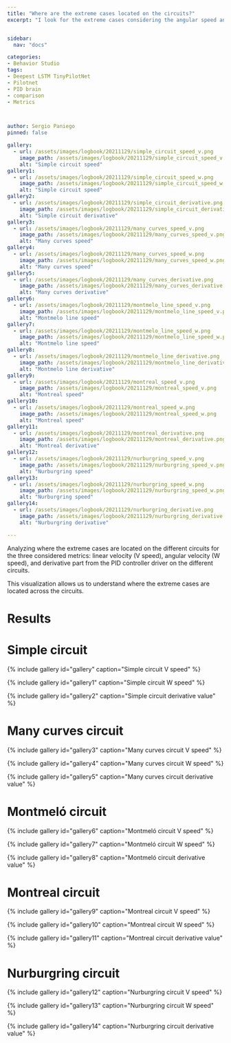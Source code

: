 ```yaml
---
title: "Where are the extreme cases located on the circuits?"
excerpt: "I look for the extreme cases considering the angular speed and derivative value on the PID controller."


sidebar:
  nav: "docs"

categories:
- Behavior Studio
tags:
- Deepest LSTM TinyPilotNet
- Pilotnet
- PID brain
- comparison
- Metrics



author: Sergio Paniego
pinned: false

gallery:
  - url: /assets/images/logbook/20211129/simple_circuit_speed_v.png
    image_path: /assets/images/logbook/20211129/simple_circuit_speed_v.png
    alt: "Simple circuit speed"
gallery1:
  - url: /assets/images/logbook/20211129/simple_circuit_speed_w.png
    image_path: /assets/images/logbook/20211129/simple_circuit_speed_w.png
    alt: "Simple circuit speed"
gallery2:
  - url: /assets/images/logbook/20211129/simple_circuit_derivative.png
    image_path: /assets/images/logbook/20211129/simple_circuit_derivative.png
    alt: "Simple circuit derivative"
gallery3:
  - url: /assets/images/logbook/20211129/many_curves_speed_v.png
    image_path: /assets/images/logbook/20211129/many_curves_speed_v.png
    alt: "Many curves speed"
gallery4:
  - url: /assets/images/logbook/20211129/many_curves_speed_w.png
    image_path: /assets/images/logbook/20211129/many_curves_speed_w.png
    alt: "Many curves speed"
gallery5:
  - url: /assets/images/logbook/20211129/many_curves_derivative.png
    image_path: /assets/images/logbook/20211129/many_curves_derivative.png
    alt: "Many curves derivative"
gallery6:
  - url: /assets/images/logbook/20211129/montmelo_line_speed_v.png
    image_path: /assets/images/logbook/20211129/montmelo_line_speed_v.png
    alt: "Montmelo line speed"    
gallery7:
  - url: /assets/images/logbook/20211129/montmelo_line_speed_w.png
    image_path: /assets/images/logbook/20211129/montmelo_line_speed_w.png
    alt: "Montmelo line speed"
gallery8:
  - url: /assets/images/logbook/20211129/montmelo_line_derivative.png
    image_path: /assets/images/logbook/20211129/montmelo_line_derivative.png
    alt: "Montmelo line derivative"
gallery9:
  - url: /assets/images/logbook/20211129/montreal_speed_v.png
    image_path: /assets/images/logbook/20211129/montreal_speed_v.png
    alt: "Montreal speed"
gallery10:
  - url: /assets/images/logbook/20211129/montreal_speed_w.png
    image_path: /assets/images/logbook/20211129/montreal_speed_w.png
    alt: "Montreal speed"
gallery11:
  - url: /assets/images/logbook/20211129/montreal_derivative.png
    image_path: /assets/images/logbook/20211129/montreal_derivative.png
    alt: "Montreal derivative"
gallery12:
  - url: /assets/images/logbook/20211129/nurburgring_speed_v.png
    image_path: /assets/images/logbook/20211129/nurburgring_speed_v.png
    alt: "Nurburgring speed"
gallery13:
  - url: /assets/images/logbook/20211129/nurburgring_speed_w.png
    image_path: /assets/images/logbook/20211129/nurburgring_speed_w.png
    alt: "Nurburgring speed"
gallery14:
  - url: /assets/images/logbook/20211129/nurburgring_derivative.png
    image_path: /assets/images/logbook/20211129/nurburgring_derivative.png
    alt: "Nurburgring derivative"

---
```


Analyzing where the extreme cases are located on the different circuits for the three considered metrics: linear velocity (V speed), 
angular velocity (W speed), and derivative part from the PID controller driver on the different circuits.

This visualization allows us to understand where the extreme cases are located across the circuits.


# Results 

# Simple circuit


{% include gallery id="gallery" caption="Simple circuit V speed" %}

{% include gallery id="gallery1" caption="Simple circuit W speed" %}

{% include gallery id="gallery2" caption="Simple circuit derivative value" %}

# Many curves circuit

{% include gallery id="gallery3" caption="Many curves circuit V speed" %}

{% include gallery id="gallery4" caption="Many curves circuit W speed" %}

{% include gallery id="gallery5" caption="Many curves circuit derivative value" %}

# Montmeló circuit

{% include gallery id="gallery6" caption="Montmeló circuit V speed" %}

{% include gallery id="gallery7" caption="Montmeló circuit W speed" %}

{% include gallery id="gallery8" caption="Montmeló circuit derivative value" %}

# Montreal circuit

{% include gallery id="gallery9" caption="Montreal circuit V speed" %}

{% include gallery id="gallery10" caption="Montreal circuit W speed" %}

{% include gallery id="gallery11" caption="Montreal circuit derivative value" %}

# Nurburgring circuit

{% include gallery id="gallery12" caption="Nurburgring circuit V speed" %}

{% include gallery id="gallery13" caption="Nurburgring circuit W speed" %}

{% include gallery id="gallery14" caption="Nurburgring circuit derivative value" %}

